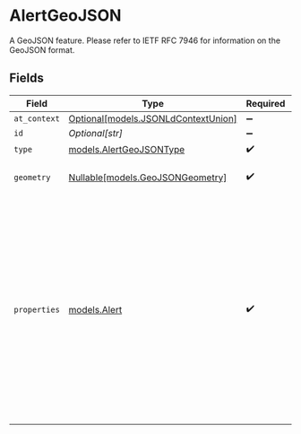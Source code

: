 # AlertGeoJSON

A GeoJSON feature. Please refer to IETF RFC 7946 for information on the GeoJSON format.


## Fields

| Field                                                                                                                                                                                                                                                                                                                                                                                                                                                                                                                                                                                                    | Type                                                                                                                                                                                                                                                                                                                                                                                                                                                                                                                                                                                                     | Required                                                                                                                                                                                                                                                                                                                                                                                                                                                                                                                                                                                                 | Description                                                                                                                                                                                                                                                                                                                                                                                                                                                                                                                                                                                              |
| -------------------------------------------------------------------------------------------------------------------------------------------------------------------------------------------------------------------------------------------------------------------------------------------------------------------------------------------------------------------------------------------------------------------------------------------------------------------------------------------------------------------------------------------------------------------------------------------------------- | -------------------------------------------------------------------------------------------------------------------------------------------------------------------------------------------------------------------------------------------------------------------------------------------------------------------------------------------------------------------------------------------------------------------------------------------------------------------------------------------------------------------------------------------------------------------------------------------------------- | -------------------------------------------------------------------------------------------------------------------------------------------------------------------------------------------------------------------------------------------------------------------------------------------------------------------------------------------------------------------------------------------------------------------------------------------------------------------------------------------------------------------------------------------------------------------------------------------------------- | -------------------------------------------------------------------------------------------------------------------------------------------------------------------------------------------------------------------------------------------------------------------------------------------------------------------------------------------------------------------------------------------------------------------------------------------------------------------------------------------------------------------------------------------------------------------------------------------------------- |
| `at_context`                                                                                                                                                                                                                                                                                                                                                                                                                                                                                                                                                                                             | [Optional[models.JSONLdContextUnion]](../models/jsonldcontextunion.md)                                                                                                                                                                                                                                                                                                                                                                                                                                                                                                                                   | :heavy_minus_sign:                                                                                                                                                                                                                                                                                                                                                                                                                                                                                                                                                                                       | N/A                                                                                                                                                                                                                                                                                                                                                                                                                                                                                                                                                                                                      |
| `id`                                                                                                                                                                                                                                                                                                                                                                                                                                                                                                                                                                                                     | *Optional[str]*                                                                                                                                                                                                                                                                                                                                                                                                                                                                                                                                                                                          | :heavy_minus_sign:                                                                                                                                                                                                                                                                                                                                                                                                                                                                                                                                                                                       | N/A                                                                                                                                                                                                                                                                                                                                                                                                                                                                                                                                                                                                      |
| `type`                                                                                                                                                                                                                                                                                                                                                                                                                                                                                                                                                                                                   | [models.AlertGeoJSONType](../models/alertgeojsontype.md)                                                                                                                                                                                                                                                                                                                                                                                                                                                                                                                                                 | :heavy_check_mark:                                                                                                                                                                                                                                                                                                                                                                                                                                                                                                                                                                                       | N/A                                                                                                                                                                                                                                                                                                                                                                                                                                                                                                                                                                                                      |
| `geometry`                                                                                                                                                                                                                                                                                                                                                                                                                                                                                                                                                                                               | [Nullable[models.GeoJSONGeometry]](../models/geojsongeometry.md)                                                                                                                                                                                                                                                                                                                                                                                                                                                                                                                                         | :heavy_check_mark:                                                                                                                                                                                                                                                                                                                                                                                                                                                                                                                                                                                       | A GeoJSON geometry object. Please refer to IETF RFC 7946 for information on the GeoJSON format.                                                                                                                                                                                                                                                                                                                                                                                                                                                                                                          |
| `properties`                                                                                                                                                                                                                                                                                                                                                                                                                                                                                                                                                                                             | [models.Alert](../models/alert.md)                                                                                                                                                                                                                                                                                                                                                                                                                                                                                                                                                                       | :heavy_check_mark:                                                                                                                                                                                                                                                                                                                                                                                                                                                                                                                                                                                       | An object representing a public alert message.<br/>Unless otherwise noted, the fields in this object correspond to the National Weather Service CAP v1.2 specification, which extends the OASIS Common Alerting Protocol (CAP) v1.2 specification and USA Integrated Public Alert and Warning System (IPAWS) Profile v1.0. Refer to this documentation for more complete information.<br/>http://docs.oasis-open.org/emergency/cap/v1.2/CAP-v1.2-os.html http://docs.oasis-open.org/emergency/cap/v1.2/ipaws-profile/v1.0/cs01/cap-v1.2-ipaws-profile-cs01.html https://alerts.weather.gov/#technical-notes-v12<br/> |